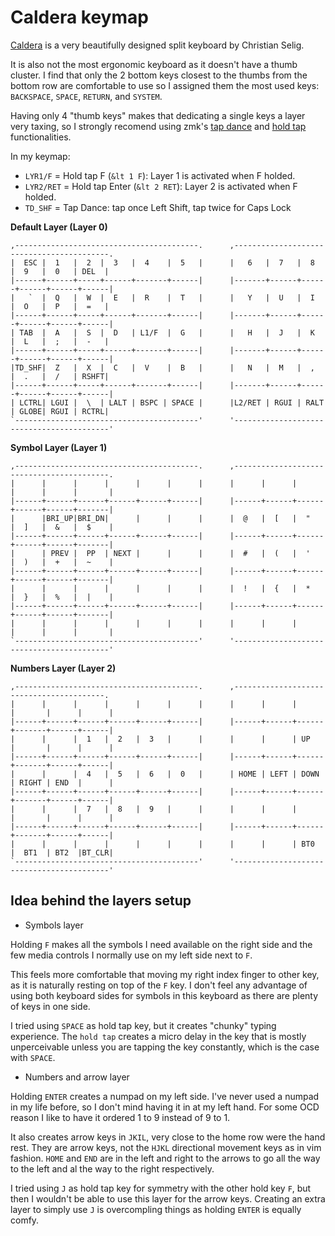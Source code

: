 

# Caldera keymap

[Caldera](https://christianselig.com/2024/07/caldera-keyboard/) is a very beautifully designed split keyboard by Christian Selig.

It is also not the most ergonomic keyboard as it doesn't have a thumb cluster. I find that only the 2 bottom keys closest to the thumbs from the bottom row are comfortable to use so I assigned them the most used keys: `BACKSPACE`, `SPACE`, `RETURN`, and `SYSTEM`.

Having only 4 "thumb keys" makes that dedicating a single keys a layer very taxing, so I strongly recomend using zmk's [tap dance](https://zmk.dev/docs/keymaps/behaviors/tap-dance) and [hold tap](https://zmk.dev/docs/keymaps/behaviors/hold-tap) functionalities.

In my keymap:

- `LYR1/F` = Hold tap F (`&lt 1 F`): Layer 1 is activated when F holded.
- `LYR2/RET` = Hold tap Enter (`&lt 2 RET`): Layer 2 is activated when F holded.
- `TD_SHF` = Tap Dance: tap once Left Shift, tap twice for Caps Lock


**Default Layer (Layer 0)**

```
,-----------------------------------------.      ,------------------------------------------.
|  ESC |  1   |  2  |  3   |  4    |  5   |      |   6   |  7   |  8   |  9   |  0   | DEL  |
|------+------+-----+------+-------+------|      |-------+------+------+------+------+------|
|   `  |  Q   |  W  |  E   |  R    |  T   |      |   Y   |  U   |  I   |  O   |  P   |  =   |
|------+------+-----+------+-------+------|      |-------+------+------+------+------+------|
| TAB  |  A   |  S  |  D   | L1/F  |  G   |      |   H   |  J   |  K   |  L   |  ;   |  -   |
|------+------+-----+------+-------+------|      |-------+------+------+------+------+------|
|TD_SHF|  Z   |  X  |  C   |  V    |  B   |      |   N   |  M   |  ,   |  .   |  /   | RSHFT|
|------+------+-----+------+-------+------|      |-------+------+------+------+------+------|
| LCTRL| LGUI |  \  | LALT | BSPC | SPACE |      |L2/RET | RGUI | RALT | GLOBE| RGUI | RCTRL|
`-----------------------------------------'      '------------------------------------------'
```

**Symbol Layer (Layer 1)**

```
,-----------------------------------------.      ,------------------------------------------.
|      |      |      |      |      |      |      |      |      |      |      |      |       |
|------+------+------+------+------+------|      |------+------+------+------+------+-------|
|      |BRI_UP|BRI_DN|      |      |      |      |  @   |  [   |  "   |  ]   |  &   |  $    |
|------+------+------+------+------+------|      |------+------+------+------+------+-------|
|      | PREV |  PP  | NEXT |      |      |      |  #   |  (   |  '   |  )   |  +   |  ~    |
|------+------+------+------+------+------|      |------+------+------+------+------+-------|
|      |      |      |      |      |      |      |  !   |  {   |  *   |  }   |  %   |  |    |
|------+------+------+------+------+------|      |------+------+------+------+------+-------|
|      |      |      |      |      |      |      |      |      |      |      |      |       |
`-----------------------------------------'      '------------------------------------------'

```

**Numbers Layer (Layer 2)**

```
,-----------------------------------------.      ,-----------------------------------------.
|      |      |      |      |      |      |      |      |      |      |       |      |      |
|------+------+------+------+------+------|      |------+------+------+-------+------+------|
|      |      |  1   |  2   |  3   |      |      |      |      | UP   |       |      |      |
|------+------+------+------+------+------|      |------+------+------+-------+------+------|
|      |      |  4   |  5   |  6   |  0   |      | HOME | LEFT | DOWN | RIGHT | END  |      |
|------+------+------+------+------+------|      |------+------+------+-------+------+------|
|      |      |  7   |  8   |  9   |      |      |      |      |      |       |      |      |
|------+------+------+------+------+------|      |------+------+------+-------+------+------|
|      |      |      |      |      |      |      |      |      | BT0  |  BT1  | BT2  |BT_CLR|
`-----------------------------------------'      '------------------------------------------'

```

## Idea behind the layers setup

- Symbols layer

Holding `F` makes all the symbols I need available on the right side and the few media controls I normally use on my left side next to `F`.

This feels more comfortable that moving my right index finger to other key, as it is naturally resting on top of the `F` key. I don't feel any advantage of using both keyboard sides for symbols in this keyboard as there are plenty of keys in one side.

I tried using `SPACE` as hold tap key, but it creates "chunky" typing experience. The `hold tap` creates a micro delay in the key that is mostly unperceivable unless you are tapping the key constantly, which is the case with `SPACE`.

- Numbers and arrow layer

Holding `ENTER` creates a numpad on my left side. I've never used a numpad in my life before, so I don't mind having it in at my left hand. For some OCD reason I like to have it ordered 1 to 9 instead of 9 to 1.

It also creates arrow keys in `JKIL`, very close to the home row were the hand rest. They are arrow keys, not the `HJKL` directional movement keys as in vim fashion. `HOME` and `END` are in the left and right to the arrows to go all the way to the left and al the way to the right respectively.

I tried using `J` as hold tap key for symmetry with the other hold key `F`, but then I wouldn't be able to use this layer for the arrow keys. Creating an extra layer to simply use `J` is overcompling things as holding `ENTER` is equally comfy.
